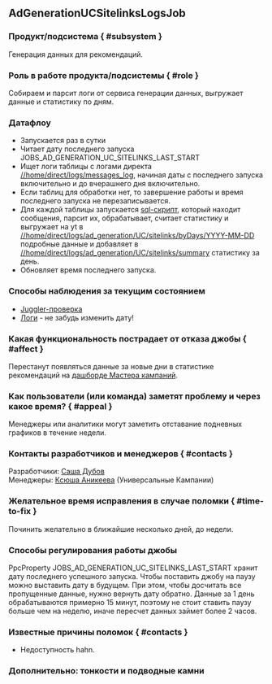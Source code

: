 ## AdGenerationUCSitelinksLogsJob

### Продукт/подсистема { #subsystem }

Генерация данных для рекомендаций.


### Роль в работе продукта/подсистемы { #role }

Собираем и парсит логи от сервиса генерации данных, выгружает данные и статистику по дням.


### Датафлоу

- Запускается раз в сутки
- Читает дату последнего запуска JOBS_AD_GENERATION_UC_SITELINKS_LAST_START
- Ищет логи таблицы с логами директа [//home/direct/logs/messages_log](https://yt.yandex-team.ru/hahn/navigation?path=//home/direct/logs/messages_log), начиная даты с последнего запуска включительно и до вчерашнего дня включительно.
- Если таблиц для обработки нет, то завершение работы и время последнего запуска не перезаписывается.
- Для каждой таблицы запускается [sql-скрипт](https://a.yandex-team.ru/arc/trunk/arcadia/direct/jobs/src/main/resources/adgeneration/ucsitelinks.sql?rev=8268697), который находит сообщения, парсит их, обрабатывает, считает статистику и выгружает на yt в [//home/direct/logs/ad_generation/UC/sitelinks/byDays/YYYY-MM-DD](https://yt.yandex-team.ru/hahn/navigation?path=//home/direct/logs/ad_generation/UC/sitelinks/byDays) подробные данные и добавляет в [//home/direct/logs/ad_generation/UC/sitelinks/summary](https://yt.yandex-team.ru/hahn/navigation?path=//home/direct/logs/ad_generation/UC/sitelinks/summary) статистику за день.
- Обновляет время последнего запуска.


### Способы наблюдения за текущим состоянием

- [Juggler-проверка](https://juggler.yandex-team.ru/aggregate_checks/?query=host%3Dchecks_auto.direct.yandex.ru%26service%3Djobs.AdGenerationUCSitelinksLogsJob.working.production)
- [Логи](https://direct.yandex.ru/logviewer/short/v2/3964802957301099993) - не забудь изменить дату!


### Какая функциональность пострадает от отказа джобы { #affect }

Перестанут появляться данные за новые дни в статистике рекомендаций на [дашборде Мастера кампаний](https://datalens.yandex-team.ru/ov6o054zjb80i-master-kampaniy-uc-v-direkte?tab=KLZ&state=dbaaee73456).


### Как пользователи (или команда) заметят проблему и через какое время? { #appeal }

Менеджеры или аналитики могут заметить отставание подневных графиков в течение недели.


### Контакты разработчиков и менеджеров { #contacts }

Разработчики: [Саша Дубов](https://staff.yandex-team.ru/a-dubov) <br/>
Менеджеры: [Ксюша Аникеева](https://staff.yandex-team.ru/anyksenya) (Универсальные Кампании)


### Желательное время исправления в случае поломки { #time-to-fix }

Починить желательно в ближайшие несколько дней, до недели.


### Способы регулирования работы джобы

PpcProperty JOBS_AD_GENERATION_UC_SITELINKS_LAST_START хранит дату последнего успешного запуска.
Чтобы поставить джобу на паузу можно выставить дату в будущем. При этом, чтобы досчитать все пропущенные данные, нужно вернуть дату обратно. Данные за 1 день обрабатываются примерно 15 минут, поэтому не стоит ставить паузу больше чем на неделю, иначе пересчет данных займет более 2 часов.


### Известные причины поломок { #contacts }

- Недоступность hahn.


### Дополнительно: тонкости и подводные камни
